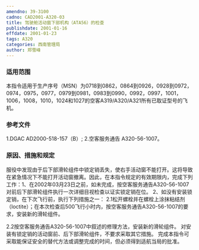 ```yaml
---
amendno: 39-3100
cadno: CAD2001-A320-03
title: 驾驶舱活动窗下部机构（ATA56）的检查
publishdate: 2001-01-16
effdate: 2001-01-23
tags: A320
categories: 西南管理局
author: 郑雪峰
---
```


### 适用范围 
本指令适用于生产序号（MSN）为0718到0862，0864到0926，0928到0972，0974，0975，0977，0979到0981，0983到0990，0992，0997，1001，1006，1008，1010，1024和1027的空客A319/A320/A321所有已取证型号的飞机。

<!--more-->
### 参考文件
1.DGAC
 AD2000-518-157（B）; 
2.空客服务通告 
A320-56-1007。

### 原因、措施和规定 
服役中发现由于后下部滑轮组件中锁定销丢失，使右手活动窗不能打开。这将导致在紧急情况下不能打开活动窗撤离。因此，在本指令规定的有效期限内，完成下列工作：1、在2002年03月23日之前，如未完成，按空客服务通告A320-56-1007对前后下部滑轮组件执行一次详细目视检查以证实锁定销在位。 2、如没有安装锁定销，在下次飞行前，执行下列措施之一： 
2.1松开螺栓并在螺栓上涂抹粘结剂（loctite）；在本次检查后500飞行小时内，按空客服务通告A320-56-1007的要求，安装新的滑轮组件。 
  
2.2按空客服务通告A320-56-1007中叙述的修理方法，安装新的滑轮组件。 
对安装有锁定销的活动窗前、后下部滑轮组件，不要求采取其它措施。 完成本指令可采取能保证安全的替代方法或调整完成的时间，但必须得到适航当局的批准。
